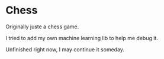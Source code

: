 # Chess

Originally juste a chess game.

I tried to add my own machine learning lib to help me debug it.

Unfinished right now, I may continue it someday.
